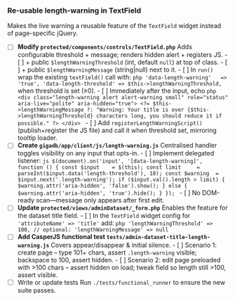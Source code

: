 ### Re-usable length-warning in TextField

Makes the live warning a reusable feature of the `TextField` widget instead of page-specific jQuery.

- [ ] **Modify `protected/components/controls/TextField.php`**
      Adds configurable threshold + message; renders hidden alert + registers JS.
      - [ ] + public `$lengthWarningThreshold` (int, default `null`) at top of class.
      - [ ] + public `$lengthWarningMessage` (string|null) next to it.
      - [ ] In `run()` wrap the existing `textField()` call with:
        ```php
        'data-length-warning'   => 'true',
        'data-length-threshold' => $this->lengthWarningThreshold,
        ```
        when threshold is set (≥0).
      - [ ] Immediately after the input, echo
        ```php
        <div class="length-warning alert alert-warning small"
             role="status" aria-live="polite" aria-hidden="true">
          <?= $this->lengthWarningMessage ?: "Warning: Your title is over {$this->lengthWarningThreshold} characters long, you should reduce it if possible." ?>
        </div>
        ```
      - [ ] Add `registerLengthWarningScript()` (publish+register the JS file) and call it when threshold set, mirroring tooltip loader.
- [ ] **Create `gigadb/app/client/js/length-warning.js`**
      Centralised handler toggles visibility on any input that opts-in.
      - [ ] Implement delegated listener:
        ```js
        $(document).on('input', '[data-length-warning]', function () {
          const $input    = $(this);
          const limit     = parseInt($input.data('length-threshold'), 10);
          const $warning  = $input.next('.length-warning');
          if ($input.val().length > limit) {
            $warning.attr('aria-hidden', 'false').show();
          } else {
            $warning.attr('aria-hidden', 'true').hide();
          }
        });
        ```
      - [ ] No DOM-ready scan—message only appears after first edit.
- [ ] **Update `protected/views/adminDataset/_form.php`**
      Enables the feature for the dataset title field.
      - [ ] In the `TextField` widget config for `'attributeName' => 'title'` add:
        ```php
        'lengthWarningThreshold' => 100,
        // optional: 'lengthWarningMessage' => null
        ```
- [ ] **Add CasperJS functional test `tests/admin-dataset-title-length-warning.js`**
      Covers appear/disappear & initial silence.
      - [ ] Scenario 1: create page – type 101+ chars, assert `.length-warning` visible; backspace to 100, assert hidden.
      - [ ] Scenario 2: edit page preloaded with >100 chars – assert hidden on load; tweak field so length still >100, assert visible.
- [ ] Write or update tests
      Run `./tests/functional_runner` to ensure the new suite passes.